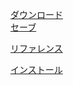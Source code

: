[ダウンロード](ダウンロード.md)  
[セーブ](セーブ.md)  

[リファレンス](https://docs.python-requests.org/en/latest/)  

[インストール](インストール.md)  
